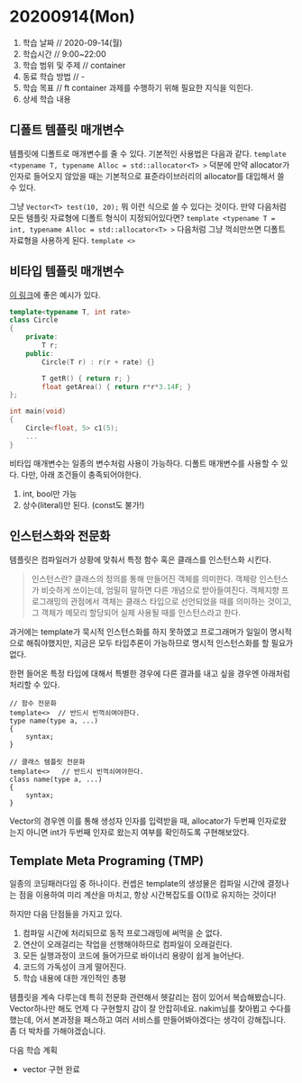 # 20200914\(Mon\)

1. 학습 날짜 // 2020-09-14\(월\)
2. 학습시간 // 9:00~22:00
3. 학습 범위 및 주제 // container
4. 동료 학습 방법 // -
5. 학습 목표 // ft container 과제를 수행하기 위해 필요한 지식을 익힌다.
6. 상세 학습 내용

## 디폴트 템플릿 매개변수

템플릿에 디폴트로 매개변수를 줄 수 있다. 기본적인 사용법은 다음과 같다. `template <typename T, typename Alloc = std::allocator<T> >` 덕분에 만약 allocator가 인자로 들어오지 않았을 때는 기본적으로 표준라이브러리의 allocator를 대입해서 쓸 수 있다.

그냥 `Vector<T> test(10, 20);` 뭐 이런 식으로 쓸 수 있다는 것이다. 만약 다음처럼 모든 템플릿 자료형에 디폴트 형식이 지정되어있다면? `template <typename T = int, typename Alloc = std::allocator<T> >` 다음처럼 그냥 꺽쇠만쓰면 디폴트 자료형을 사용하게 된다. `template <>`

## 비타입 템플릿 매개변수

[이 링크](https://m.blog.naver.com/PostView.nhn?blogId=justkukaro&logNo=220989569244&proxyReferer=https:%2F%2Fwww.google.com%2F)에 좋은 예시가 있다.

```cpp
template<typename T, int rate>
class Circle
{
    private:
        T r;
    public:
        Circle(T r) : r(r + rate) {}

        T getR() { return r; }
        float getArea() { return r*r*3.14F; }
};

int main(void)
{
    Circle<float, 5> c1(5);
    ...
}
```

비타입 매개변수는 일종의 변수처럼 사용이 가능하다. 디폴트 매개변수를 사용할 수 있다. 다만, 아래 조건들이 충족되어야한다.

1. int, bool만 가능
2. 상수\(literal\)만 된다. \(const도 불가!\)

## 인스턴스화와 전문화

템플릿은 컴파일러가 상황에 맞춰서 특정 함수 혹은 클래스를 인스턴스화 시킨다.

> 인스턴스란? 클래스의 정의를 통해 만들어진 객체를 의미한다. 객체랑 인스턴스가 비슷하게 쓰이는데, 엄밀히 말하면 다른 개념으로 받아들여진다. 객체지향 프로그래밍의 관점에서 객체는 클래스 타입으로 선언되었을 때를 의미하는 것이고, 그 객체가 메모리 할당되어 실제 사용될 때를 인스턴스라고 한다.

과거에는 template가 묵시적 인스턴스화를 하지 못하였고 프로그래머가 일일이 명시적으로 해줘야했지만, 지금은 모두 타입추론이 가능하므로 명시적 인스턴스화를 할 필요가 없다.

한편 들어온 특정 타입에 대해서 특별한 경우에 다른 결과를 내고 싶을 경우엔 아래처럼 처리할 수 있다.

```text
// 함수 전문화
template<>  // 반드시 빈꺽쇠여야한다.
type name(type a, ...)
{
    syntax;
}

// 클래스 템플릿 전문화
template<>   // 반드시 빈꺽쇠여야한다.
class name(type a, ...)
{
    syntax;
}
```

Vector의 경우엔 이를 통해 생성자 인자를 입력받을 때, allocator가 두번째 인자로왔는지 아니면 int가 두번째 인자로 왔는지 여부를 확인하도록 구현해보았다.

## Template Meta Programing \(TMP\)

일종의 코딩패러다임 중 하나이다. 컨셉은 template의 생성물은 컴파일 시간에 결정나는 점을 이용하여 미리 계산을 마치고, 항상 시간복잡도를 O\(1\)로 유지하는 것이다!

하지만 다음 단점들을 가지고 있다.

1. 컴파일 시간에 처리되므로 동적 프로그래밍에 써먹을 순 없다.
2. 연산이 오래걸리는 작업을 선행해야하므로 컴파일이 오래걸린다.
3. 모든 실행과정이 코드에 들어가므로 바이너리 용량이 쉽게 늘어난다.
4. 코드의 가독성이 크게 떨어진다.
5. 학습 내용에 대한 개인적인 총평

템플릿을 계속 다루는데 특히 전문화 관련해서 헷갈리는 점이 있어서 복습해봤습니다. Vector하나만 해도 언제 다 구현할지 감이 잘 안잡히네요. nakim님를 찾아뵙고 수다를 했는데, 어서 본과정을 패스하고 여러 서비스를 만들어봐야겠다는 생각이 강해집니다. 좀 더 박차를 가해야겠습니다.

다음 학습 계획

* vector 구현 완료

